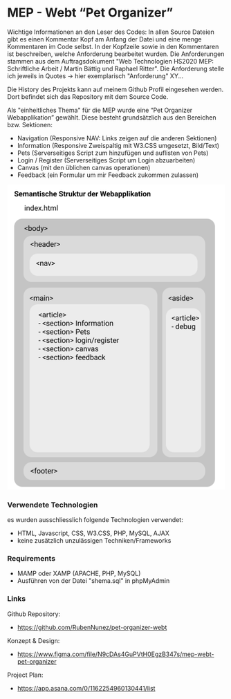 # MEP - Webt “Pet Organizer”

 
Wichtige Informationen an den Leser des Codes: In allen Source Dateien gibt es einen
Kommentar Kopf am Anfang der Datei und eine menge Kommentaren im Code selbst. 
In der Kopfzeile sowie in den Kommentaren ist beschreiben, welche Anforderung bearbeitet wurden. 
Die Anforderungen stammen aus dem Auftragsdokument 
"Web Technologien HS2020 MEP: Schriftliche Arbeit / Martin Bättig und Raphael Ritter".
Die Anforderung stelle ich jeweils in Quotes -> hier exemplarisch "Anforderung" XY...

Die History des Projekts kann auf meinem Github Profil eingesehen werden. Dort 
befindet sich das Repository mit dem Source Code.

Als "einheitliches Thema" für die MEP wurde eine “Pet Organizer Webapplikation” gewählt.
Diese besteht grundsätzlich aus den Bereichen bzw. Sektionen:

- Navigation (Responsive NAV: Links zeigen auf die anderen Sektionen)
- Information (Responsive Zweispaltig mit W3.CSS umgesetzt, Bild/Text)
- Pets (Serverseitiges Script zum hinzufügen und auflisten von Pets)
- Login / Register (Serverseitiges Script um Login abzuarbeiten)
- Canvas (mit den üblichen canvas operationen)
- Feedback (ein Formular um mir Feedback zukommen zulassen)

![Semantische Struktur](img/semantische-struktur-webapp.png)


### Verwendete Technologien
es wurden ausschliesslich folgende Technologien verwendet:
- HTML, Javascript, CSS, W3.CSS, PHP, MySQL, AJAX
- keine zusätzlich unzulässigen Techniken/Frameworks

### Requirements
- MAMP oder XAMP (APACHE, PHP, MySQL)
- Ausführen von der Datei "shema.sql" in phpMyAdmin

### Links
Github Repository:
- https://github.com/RubenNunez/pet-organizer-webt

Konzept & Design:
- https://www.figma.com/file/N9cDAs4GuPVtH0EgzB347s/mep-webt-pet-organizer

Project Plan:
- https://app.asana.com/0/1162254960130441/list
